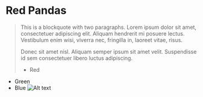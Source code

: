 Red Pandas
=============
> This is a blockquote with two paragraphs. Lorem ipsum dolor sit amet,
> consectetuer adipiscing elit. Aliquam hendrerit mi posuere lectus.
> Vestibulum enim wisi, viverra nec, fringilla in, laoreet vitae, risus.
> 
> Donec sit amet nisl. Aliquam semper ipsum sit amet velit. Suspendisse
> id sem consectetuer libero luctus adipiscing.
> *   Red
*   Green
*   Blue
![Alt text]([/path/to/img.jpg](https://www.google.com/url?sa=i&url=https%3A%2F%2Fen.wikipedia.org%2Fwiki%2FRed_panda&psig=AOvVaw2OGBGkTszxCPBfHHWycNxC&ust=1664554695305000&source=images&cd=vfe&ved=0CAgQjRxqFwoTCMjwqsyzuvoCFQAAAAAdAAAAABAE) "Red Panda!")
